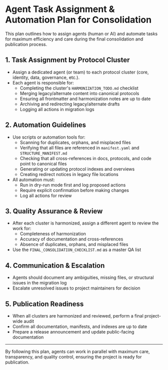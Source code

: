 # Agent Task Assignment & Automation Plan for Consolidation

This plan outlines how to assign agents (human or AI) and automate tasks for maximum efficiency and care during the final consolidation and publication process.

## 1. Task Assignment by Protocol Cluster
- Assign a dedicated agent (or team) to each protocol cluster (core, identity, data, governance, etc.).
- Each agent is responsible for:
  - Completing the cluster's `HARMONIZATION_TODO.md` checklist
  - Merging legacy/alternate content into canonical protocols
  - Ensuring all frontmatter and harmonization notes are up to date
  - Archiving and redirecting legacy/alternate drafts
  - Logging all actions in migration logs

## 2. Automation Guidelines
- Use scripts or automation tools for:
  - Scanning for duplicates, orphans, and misplaced files
  - Verifying that all files are referenced in `manifest.yaml` and `STRUCTURE_MANIFEST.md`
  - Checking that all cross-references in docs, protocols, and code point to canonical files
  - Generating or updating protocol indexes and overviews
  - Creating redirect notices in legacy file locations
- All automation must:
  - Run in dry-run mode first and log proposed actions
  - Require explicit confirmation before making changes
  - Log all actions for review

## 3. Quality Assurance & Review
- After each cluster is harmonized, assign a different agent to review the work for:
  - Completeness of harmonization
  - Accuracy of documentation and cross-references
  - Absence of duplicates, orphans, and misplaced files
- Use the `FINAL_CONSOLIDATION_CHECKLIST.md` as a master QA list

## 4. Communication & Escalation
- Agents should document any ambiguities, missing files, or structural issues in the migration log
- Escalate unresolved issues to project maintainers for decision

## 5. Publication Readiness
- When all clusters are harmonized and reviewed, perform a final project-wide audit
- Confirm all documentation, manifests, and indexes are up to date
- Prepare a release announcement and update public-facing documentation

---

By following this plan, agents can work in parallel with maximum care, transparency, and quality control, ensuring the project is ready for publication.
